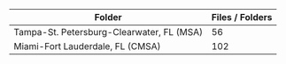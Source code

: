 | Folder                                    |   Files / Folders |
|-------------------------------------------|-------------------|
| Tampa-St. Petersburg-Clearwater, FL (MSA) |                56 |
| Miami-Fort Lauderdale, FL (CMSA)          |               102 |